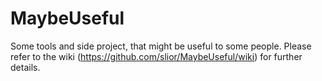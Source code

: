MaybeUseful
===========

Some tools and side project, that might be useful to some people.
Please refer to the wiki (https://github.com/slior/MaybeUseful/wiki) for further details.
